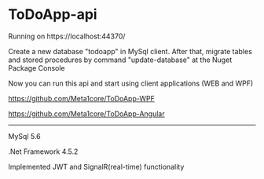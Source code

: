 # ToDoApp-api
Running on https://localhost:44370/

Create a new database "todoapp" in MySql client. After that, migrate tables and stored procedures by command "update-database" at the Nuget Package Console

Now you can run this api and start using client applications (WEB and WPF)

https://github.com/Meta1core/ToDoApp-WPF

https://github.com/Meta1core/ToDoApp-Angular

__________________________________________________________________________________________________________________________________________________________________________________
MySql 5.6

.Net Framework 4.5.2

Implemented JWT and SignalR(real-time) functionality
